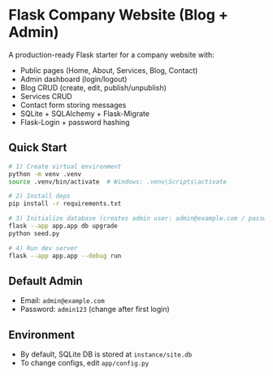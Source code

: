 # Flask Company Website (Blog + Admin)

A production-ready Flask starter for a company website with:
- Public pages (Home, About, Services, Blog, Contact)
- Admin dashboard (login/logout)
- Blog CRUD (create, edit, publish/unpublish)
- Services CRUD
- Contact form storing messages
- SQLite + SQLAlchemy + Flask-Migrate
- Flask-Login + password hashing

## Quick Start

```bash
# 1) Create virtual environment
python -m venv .venv
source .venv/bin/activate  # Windows: .venv\Scripts\activate

# 2) Install deps
pip install -r requirements.txt

# 3) Initialize database (creates admin user: admin@example.com / password: admin123)
flask --app app.app db upgrade
python seed.py

# 4) Run dev server
flask --app app.app --debug run
```

## Default Admin
- Email: `admin@example.com`
- Password: `admin123` (change after first login)

## Environment
- By default, SQLite DB is stored at `instance/site.db`
- To change configs, edit `app/config.py`
